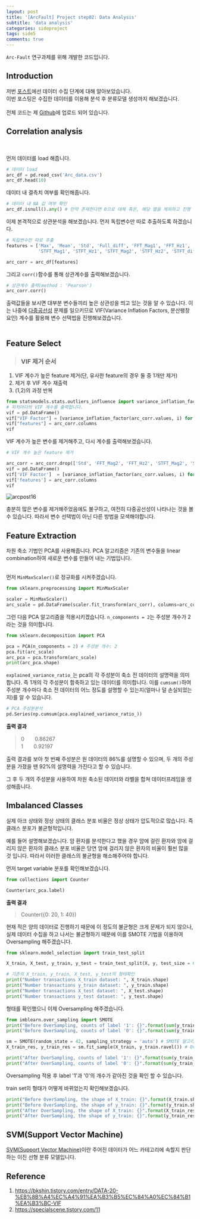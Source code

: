 ```yaml
---
layout: post
title: '[ArcFault] Project step02: Data Analysis'
subtitle: 'data analysis'
categories: sideproject
tags: side5
comments: true
---
```

`Arc-Fault` 연구과제를 위해 개발한 코드입니다.

## Introduction
저번 [포스트](https://geonkimdcu.github.io/sideproject/2021/02/03/SP-ArcFault-2/)에선 데이터 수집 단계에 대해 알아보았습니다. <br>
이번 포스팅은 수집한 데이터를 이용해 분석 후 분류모델 생성까지 해보겠습니다. <br><br>
전체 코드는 제 [Github](https://github.com/GeonKimdcu/SideProject)에 업로드 되어 있습니다.

## Correlation analysis
<br>

먼저 데이터를 load 해줍니다.
```python
# 데이터 load
arc_df = pd.read_csv('Arc_data.csv')
arc_df.head(10)
```

데이터 내 결측치 여부를 확인해줍니다.
```python
# 데이터 내 NA 값 여부 확인
arc_df.isnull().any() # 만약 존재한다면 0으로 대체 혹은, 해당 열을 제외하고 진행
```

이제 본격적으로 상관분석을 해보겠습니다. 먼저 독립변수만 따로 추출하도록 하겠습니다. 
```python
# 독립변수만 따로 추출
features = ['Max', 'Mean', 'Std', 'Full_diff', 'FFT_Mag1', 'FFT_Hz1', 'FFT_Mag2', 'FFT_Hz2',
            'STFT_Mag1', 'STFT_Hz1', 'STFT_Mag2', 'STFT_Hz2', 'STFT_diff']

arc_corr = arc_df[features]
```

그리고 `corr()`함수를 통해 상관계수를 출력해보겠습니다.
```python
# 상관계수 출력(method : 'Pearson')
arc_corr.corr()
```

출력값들을 보시면 대부분 변수들끼리 높은 상관성을 띄고 있는 것을 알 수 있습니다. 이는 나중에 [다중공선성](https://ko.wikipedia.org/wiki/%EB%8B%A4%EC%A4%91%EA%B3%B5%EC%84%A0%EC%84%B1) 문제를 일으키므로 VIF(Variance Inflation Factors, 분산팽창요인) 계수를 활용해 변수 선택법을 진행해보겠습니다. <br><br>

## Feature Select

> ###  VIF 제거 순서
1. VIF 계수가 높은 feature 제거(단, 유사한 feature의 경우 둘 중 1개만 제거)
2. 제거 후 VIF 계수 재출력
3. (1,2)의 과정 반복

```python
from statsmodels.stats.outliers_influence import variance_inflation_factor
# 피처마다의 VIF 계수를 출력합니다.
vif = pd.DataFrame()
vif["VIF Factor"] = [variance_inflation_factor(arc_corr.values, i) for i in range(arc_corr.shape[1])]
vif["features"] = arc_corr.columns
vif
```
VIF 계수가 높은 변수를 제거해주고, 다시 계수를 출력해보겠습니다.
```python
# VIF 계수 높은 feature 제거

arc_corr = arc_corr.drop(['Std', 'FFT_Mag2', 'FFT_Hz2', 'STFT_Mag2', 'STFT_Hz2', 'STFT_Hz1'], axis = 1)
vif = pd.DataFrame()
vif['VIF Factor']  = [variance_inflation_factor(arc_corr.values, i) for i in range(arc_corr.shape[1])]
vif['features'] = arc_corr.columns
vif
```
![arcpost16](https://user-images.githubusercontent.com/48666867/107337570-e4a1a100-6afd-11eb-9075-2de47a0cc62b.PNG)

충분히 많은 변수를 제거해주었음에도 불구하고, 여전히 다중공선성이 나타나는 것을 볼 수 있습니다. 따라서 변수 선택법이 아닌 다른 방법을 모색해야합니다.

## Feature Extraction
차원 축소 기법인 PCA를 사용해줍니다. PCA 알고리즘은 기존의 변수들을 linear combination하여 새로운 변수를 만들어 내는 기법입니다. <br><br>

먼저 `MinMaxScaler()`로 정규화를 시켜주겠습니다.
```python
from sklearn.preprocessing import MinMaxScaler

scaler = MinMaxScaler()
arc_scale = pd.DataFrame(scaler.fit_transform(arc_corr), columns=arc_corr.columns)
```

그런 다음 PCA 알고리즘을 적용시키겠습니다. `n_components = 2`는 주성분 개수가 2라는 것을 의미합니다.
```python
from sklearn.decomposition import PCA

pca = PCA(n_components = 2) # 주성분 개수: 2
pca.fit(arc_scale)
arc_pca = pca.transform(arc_scale)
print(arc_pca.shape)
```

`explained_variance_ratio_`는 pca의 각 주성분이 축소 전 데이터의 설명력을 의미합니다. 즉 1개의 각 주성분이 함축하고 있는 데이터를 의미합니다. 이를 `cumsum()`하여 주성분 개수마다 축소 전 데이터의 어느 정도를 설명할 수 있는지(얼마나 덜 손실되었는지)를 알 수 있습니다.
```python
# PCA 주성분분석
pd.Series(np.cumsum(pca.explained_variance_ratio_))
```
**출력 결과** <br>
> 0　　0.86267 <br>
> 1　　0.92197

출력 결과를 보아 첫 번째 주성분은 원 데이터의 86%를 설명할 수 있으며, 두 개의 주성분을 가졌을 땐 92%의 설명력을 가진다고 할 수 있습니다.

그 후 두 개의 주성분을 사용하여 차원 축소된 데이터와 라벨을 합쳐 데이터프레임을 생성해줍니다.

## Imbalanced Classes
실제 아크 상태와 정상 상태의 클래스 분포 비율은 정상 상태가 압도적으로 많습니다. 즉 클래스 분포가 불균형적입니다. 

예를 들어 설명해보겠습니다. 암 환자를 분석한다고 했을 경우 암에 걸린 환자와 암에 걸리지 않은 환자의 클래스 분포 비율은 당연 암에 걸리지 않은 환자의 비율이 훨씬 많을 것 입니다. 따라서 이러한 클래스의 불균형을 해소해주어야 합니다.

먼저 target variable 분포를 확인해보겠습니다.
```python
from collections import Counter

Counter(arc_pca.label)
```
**출력 결과** <br>
> Counter({0: 20, 1: 40})

현재 적은 양의 데이터로 진행하기 때문에 이 정도의 불균형은 크게 문제가 되지 않으나, 실제 데이터 수집을 하고 나서는 불균형하기 때문에 이를 SMOTE 기법을 이용하여 Oversampling 해주겠습니다.

```python
from sklearn.model_selection import train_test_split

X_train, X_test, y_train, y_test = train_test_split(X, y, test_size = 0.1, random_state = 0)

# 기존의 X_train, y_train, X_test, y_test의 형태확인
print("Number transactions X_train dataset: ", X_train.shape)
print("Number transactions y_train dataset: ", y_train.shape)
print("Number transactions X_test dataset: ", X_test.shape)
print("Number transactions y_test dataset: ", y_test.shape)
```

형태를 확인했으니 이제 Oversampling 해주겠습니다.

```python
from imblearn.over_sampling import SMOTE
print("Before OverSampling, counts of label '1': {}".format(sum(y_train == 1)))
print("Before OverSampling, counts of label '0': {}".format(sum(y_train == 0)))

sm = SMOTE(random_state = 42, sampling_strategy = 'auto') # SMOTE 알고리즘, 비율 증가
X_train_res, y_train_res = sm.fit_sample(X_train, y_train.ravel()) # Over Sampling 진행

print("After OverSampling, counts of label '1': {}".format(sum(y_train_res == 1)))
print("After OverSampling, counts of label '0': {}".format(sum(y_train_res == 0)))
```

Oversampling 적용 후 label '1'과 '0'의 개수가 같아진 것을 확인 할 수 있습니다.

train set의 형태가 어떻게 바뀌었는지 확인해보겠습니다.

```python
print("Before OverSampling, the shape of X_train: {}".format(X_train.shape)) # SMOTE 적용 이전 데이터 형태
print("Before OverSampling, the shape of y_train: {}".format(y_train.shape)) # SMOTE 적용 이전 데이터 형태
print("After OverSampling, the shape of X_train: {}".format(X_train_res.shape)) # SMOTE 적용 결과 확인
print("After OverSampling, the shape of y_train: {}".format(y_train_res.shape)) # SMOTE 적용 결과 확인
```

## SVM(Support Vector Machine)
[SVM(Support Vector Machine)](https://ko.wikipedia.org/wiki/%EC%84%9C%ED%8F%AC%ED%8A%B8_%EB%B2%A1%ED%84%B0_%EB%A8%B8%EC%8B%A0)이란 주어진 데이터가 어느 카테고리에 속할지 판단하는 이진 선형 분류 모델입니다.



## Reference
1. https://bkshin.tistory.com/entry/DATA-20-%EB%8B%A4%EC%A4%91%EA%B3%B5%EC%84%A0%EC%84%B1%EA%B3%BC-VIF
2. https://specialscene.tistory.com/11